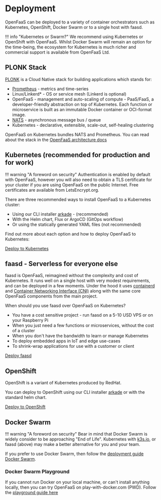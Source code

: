 # Deployment

OpenFaaS can be deployed to a variety of container orchestrators such as Kubernetes, OpenShift, Docker Swarm or to a single host with faasd.

!!! info "Kubernetes or Swarm?"
    We recommend using Kubernetes or OpenShift with OpenFaaS. Whilst Docker Swarm will remain an option for the time-being, the ecosystem for Kubernetes is much richer and commercial support is available from OpenFaaS Ltd.

## PLONK Stack

[PLONK](https://blog.alexellis.io/getting-started-with-the-plonk-stack-and-serverless/) is a Cloud Native stack for building applications which stands for:

* [Prometheus](https://prometheus.io/) - metrics and time-series
* Linux/Linkerd* - OS or service mesh (Linkerd is optional)
* OpenFaaS - management and auto-scaling of compute - PaaS/FaaS, a developer-friendly abstraction on top of Kubernetes. Each function or microservice is built as an immutable Docker container or OCI-format image.
* [NATS](https://nats.io/) - asynchronous message bus / queue
* Kubernetes - declarative, extensible, scale-out, self-healing clustering

OpenFaaS on Kubernetes bundles NATS and Prometheus. You can read about the stack in the [OpenFaaS architecture docs](https://docs.openfaas.com/architecture/stack/#layers-and-responsibilities)

## Kubernetes (recommended for production and for work)

!!! warning "A foreword on security"
    Authentication is enabled by default with OpenFaaS, however you will also need to obtain a TLS certificate for your cluster if you are using OpenFaaS on the public Internet. Free certificates are available from LetsEncrypt.org.

There are three recommended ways to install OpenFaaS to a Kubernetes cluster:

* Using our CLI installer [arkade](https://get-arkade.dev/) - (recommended)
* With the Helm chart, Flux or ArgoCD (GitOps workflow)
* Or using the statically generated YAML files (not recommended)

Find out more about each option and how to deploy OpenFaaS to Kubernetes:

[Deploy to Kubernetes](/deployment/kubernetes/)

## faasd - Serverless for everyone else

faasd is OpenFaaS, reimagined without the complexity and cost of Kubernetes. It runs well on a single host with very modest requirements, and can be deployed in a few moments. Under the hood it uses [containerd](https://containerd.io/) and [Container Networking Interface (CNI)](https://github.com/containernetworking/cni) along with the same core OpenFaaS components from the main project.

When should you use faasd over OpenFaaS on Kubernetes?

* You have a cost sensitive project - run faasd on a 5-10 USD VPS or on your Raspberry Pi
* When you just need a few functions or microservices, without the cost of a cluster
* When you don't have the bandwidth to learn or manage Kubernetes
* To deploy embedded apps in IoT and edge use-cases
* To shrink-wrap applications for use with a customer or client

[Deploy faasd](https://github.com/openfaas/faasd/)

## OpenShift

OpenShift is a variant of Kubernetes produced by RedHat.

You can deploy to OpenShift using our CLI installer <a href="https://get-arkade.dev/">arkade</a> or with the standard helm chart.

[Deploy to OpenShift](/deployment/openshift/)

## Docker Swarm

!!! warning "A foreword on security"
    Bear in mind that Docker Swarm is widely consider to be approaching "End of Life". Kubernetes with <a href="https://k3s.io">k3s.io</a>, or faasd (above) may make a better alternative for you and your team.

If you prefer to use Docker Swarm, then follow the [deployment guide Docker Swarm](/deployment/docker-swarm/).

### Docker Swarm Playground

If you cannot run Docker on your local machine, or can't install anything locally, then you can try OpenFaaS on play-with-docker.com (PWD). Follow the [playground guide here](/deployment/play-with-docker/)
